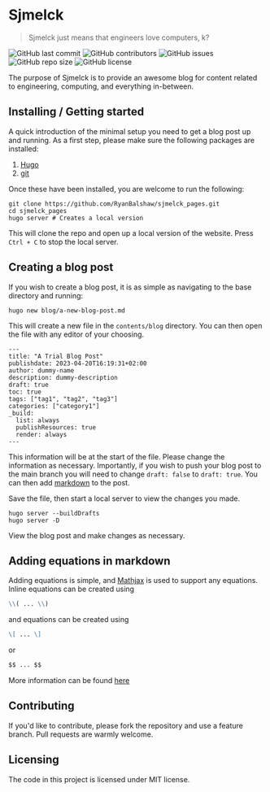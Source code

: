 <!-- Begin section: Overview -->

[//]: # (https://raw.githubusercontent.com/jehna/readme-best-practices/master/sample-logo.png&#41;)

[//]: # (![Logo of the project]&#40;https://raw.githubusercontent.com/RyanBalshaw/sjmelck_pages/main/robot_logo.svg&#41;)

# Sjmelck
> Sjmelck just means that engineers love computers, k?

![GitHub last commit](https://img.shields.io/github/last-commit/RyanBalshaw/sjmelck_pages?color=important)
![GitHub contributors](https://img.shields.io/github/contributors/RyanBalshaw/sjmelck_pages?style=flat-square)
![GitHub issues](https://img.shields.io/github/issues/RyanBalshaw/sjmelck_pages?color=critical&style=flat-square)
![GitHub repo size](https://img.shields.io/github/repo-size/RyanBalshaw/sjmelck_pages?color=blueviolet&style=flat-square)
![GitHub license](https://img.shields.io/github/license/RyanBalshaw/sjmelck_pages?style=flat-square)


The purpose of Sjmelck is to provide an awesome blog for content related to engineering, computing, and everything in-between.

## Installing / Getting started

A quick introduction of the minimal setup you need to get a blog post up and running. As a first step, please make sure the following packages are installed:
1. [Hugo](https://gohugo.io/)
2. [git](https://git-scm.com/)

Once these have been installed, you are welcome to run the following:
```shell
git clone https://github.com/RyanBalshaw/sjmelck_pages.git
cd sjmelck_pages
hugo server # Creates a local version
```

This will clone the repo and open up a local version of the website. Press `Ctrl + C` to stop the local server.

## Creating a blog post

If you wish to create a blog post, it is as simple as navigating to the base directory and running:

```shell
hugo new blog/a-new-blog-post.md
```

This will create a new file in the `contents/blog` directory. You can then open the file with any editor of your choosing.

```
---
title: "A Trial Blog Post"
publishdate: 2023-04-20T16:19:31+02:00
author: dummy-name
description: dummy-description
draft: true
toc: true
tags: ["tag1", "tag2", "tag3"]
categories: ["category1"]
_build:
  list: always
  publishResources: true
  render: always
---
```

This information will be at the start of the file. Please change the information as necessary. Importantly, if you wish to push your blog post to the main branch you will need to change `draft: false` to `draft: true`. You can then add [markdown](https://commonmark.org/help/) to the post.

Save the file, then start a local server to view the changes you made.
```shell
hugo server --buildDrafts
hugo server -D
```

View the blog post and make changes as necessary.

## Adding equations in markdown

Adding equations is simple, and [Mathjax]() is used to support any equations. Inline equations can be created using
```markdown
\\( ... \\)
```
and equations can be created using
```markdown
\[ ... \]
```
or
```markdown
$$ ... $$
```

More information can be found [here](https://docs.mathjax.org/en/latest/input/tex/delimiters.html)

## Contributing

If you'd like to contribute, please fork the repository and use a feature
branch. Pull requests are warmly welcome.

[//]: # (## Links)

[//]: # ()
[//]: # (Even though this information can be found inside the project on machine-readable)

[//]: # (format like in a .json file, it's good to include a summary of most useful)

[//]: # (links to humans using your project. You can include links like:)

[//]: # ()
[//]: # (- Project homepage: https://your.github.com/awesome-project/)

[//]: # (- Repository: https://github.com/your/awesome-project/)

[//]: # (- Issue tracker: https://github.com/your/awesome-project/issues)

[//]: # (  - In case of sensitive bugs like security vulnerabilities, please contact)

[//]: # (    my@email.com directly instead of using issue tracker. We value your effort)

[//]: # (    to improve the security and privacy of this project!)

[//]: # (- Related projects:)

[//]: # (  - Your other project: https://github.com/your/other-project/)

[//]: # (  - Someone else's project: https://github.com/someones/awesome-project/)


## Licensing

The code in this project is licensed under MIT license.

<!-- End section: Overview -->
